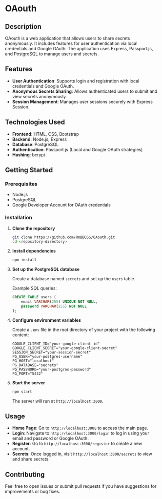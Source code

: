# OAouth

## Description

OAouth is a web application that allows users to share secrets anonymously. It includes features for user authentication via local credentials and Google OAuth. The application uses Express, Passport.js, and PostgreSQL to manage users and secrets.

## Features

- **User Authentication**: Supports login and registration with local credentials and Google OAuth.
- **Anonymous Secrets Sharing**: Allows authenticated users to submit and view secrets anonymously.
- **Session Management**: Manages user sessions securely with Express Session.

## Technologies Used

- **Frontend**: HTML, CSS, Bootstrap
- **Backend**: Node.js, Express
- **Database**: PostgreSQL
- **Authentication**: Passport.js (Local and Google OAuth strategies)
- **Hashing**: bcrypt

## Getting Started

### Prerequisites

- Node.js
- PostgreSQL
- Google Developer Account for OAuth credentials

### Installation

1. **Clone the repository**

    ```bash
    git clone https://github.com/RUBBOSS/OAouth.git
    cd <repository-directory>
    ```

2. **Install dependencies**

    ```bash
    npm install
    ```

3. **Set up the PostgreSQL database**

    Create a database named `secrets` and set up the `users` table.

    Example SQL queries:

    ```sql
    CREATE TABLE users (
        email VARCHAR(255) UNIQUE NOT NULL,
        password VARCHAR(255) NOT NULL
    );
    ```

4. **Configure environment variables**

    Create a `.env` file in the root directory of your project with the following content:

    ```dotenv
    GOOGLE_CLIENT_ID="your-google-client-id"
    GOOGLE_CLIENT_SECRET="your-google-client-secret"
    SESSION_SECRET="your-session-secret"
    PG_USER="your-postgres-username"
    PG_HOST="localhost"
    PG_DATABASE="secrets"
    PG_PASSWORD="your-postgres-password"
    PG_PORT="5432"
    ```

5. **Start the server**

    ```bash
    npm start
    ```

    The server will run at `http://localhost:3000`.

## Usage

- **Home Page**: Go to `http://localhost:3000` to access the main page.
- **Login**: Navigate to `http://localhost:3000/login` to log in using your email and password or Google OAuth.
- **Register**: Go to `http://localhost:3000/register` to create a new account.
- **Secrets**: Once logged in, visit `http://localhost:3000/secrets` to view and share secrets.

## Contributing

Feel free to open issues or submit pull requests if you have suggestions for improvements or bug fixes.

